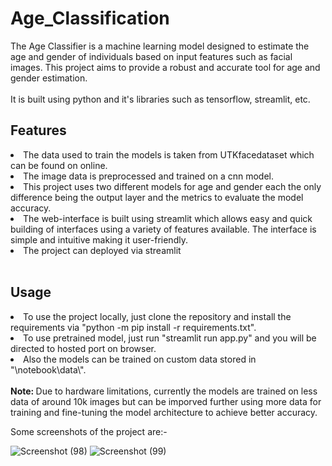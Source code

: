 <h1> Age_Classification </h1>

The Age Classifier is a machine learning model designed to estimate the age and gender of individuals based on input features such as facial images. This project aims to provide a robust and accurate tool for age and gender estimation.
<br>
<br>
It is built using python and it's libraries such as tensorflow, streamlit, etc.
<br>
<h2>Features</h2>
<li>The data used to train the models is taken from UTKfacedataset which can be found on online.</li>
<li>The image data is preprocessed and trained on a cnn model.</li>
<li>This project uses two different models for age and gender each the only difference being the output layer and the metrics to evaluate the model accuracy.</li>
<li>The web-interface is built using streamlit which allows easy and quick building of interfaces using a variety of features available. The interface is simple and intuitive making it user-friendly.</li>
<li>The project can deployed via streamlit</li>
<br>
<h2>Usage</h2>
<li>To use the project locally, just clone the repository and install the requirements via "python -m pip install -r requirements.txt".</li>
<li>To use pretrained model, just run "streamlit run app.py" and you will be directed to hosted port on browser.</li>
<li>Also the models can be trained on custom data stored in "\notebook\data\".</li>
<br>
<strong> Note: </strong> Due to hardware limitations, currently the models are trained on less data of around 10k images but can be imporved further using more data for training and fine-tuning the model architecture to achieve better accuracy.

Some screenshots of the project are:-

![Screenshot (98)](https://github.com/OmSky1/Age_Classifier/assets/119601753/307fd020-d5e5-42c5-88f9-bbbef1b8ca38)
![Screenshot (99)](https://github.com/OmSky1/Age_Classifier/assets/119601753/e6397dad-b3ec-4408-88f6-3cfffbf04c5b)



